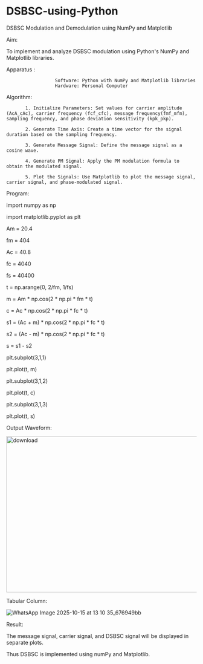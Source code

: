 # DSBSC-using-Python

DSBSC Modulation and Demodulation using NumPy and Matplotlib

Aim:

To implement and analyze DSBSC modulation using Python's NumPy and Matplotlib libraries.

Apparatus :

                      Software: Python with NumPy and Matplotlib libraries
                      Hardware: Personal Computer

Algorithm:

           1. Initialize Parameters: Set values for carrier amplitude (AcA_cAc), carrier frequency (fcf_cfc), message frequency(fmf_mfm), sampling frequency, and phase deviation sensitivity (kpk_pkp).

           2. Generate Time Axis: Create a time vector for the signal duration based on the sampling frequency.

           3. Generate Message Signal: Define the message signal as a cosine wave.

           4. Generate PM Signal: Apply the PM modulation formula to obtain the modulated signal.

           5. Plot the Signals: Use Matplotlib to plot the message signal, carrier signal, and phase-modulated signal.

Program:

import numpy as np

import matplotlib.pyplot as plt

Am = 20.4

fm = 404

Ac = 40.8

fc = 4040

fs = 40400

t = np.arange(0, 2/fm, 1/fs)

m = Am * np.cos(2 * np.pi * fm * t)

c = Ac * np.cos(2 * np.pi * fc * t)

s1 = (Ac + m) * np.cos(2 * np.pi * fc * t)

s2 = (Ac - m) * np.cos(2 * np.pi * fc * t)

s = s1 - s2

plt.subplot(3,1,1)

plt.plot(t, m)

plt.subplot(3,1,2)

plt.plot(t, c)

plt.subplot(3,1,3)

plt.plot(t, s)

Output Waveform:

<img width="558" height="413" alt="download" src="https://github.com/user-attachments/assets/49a5909a-9267-4577-afc6-cc47edf0ee5a" />


Tabular Column:

![WhatsApp Image 2025-10-15 at 13 10 35_676949bb](https://github.com/user-attachments/assets/d786c2bf-4ada-424b-994c-5ddf6bbb8a21)


Result:

The message signal, carrier signal, and DSBSC signal will be displayed in separate plots.

Thus DSBSC is implemented using numPy and Matplotlib.
